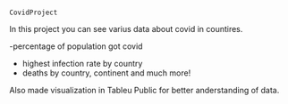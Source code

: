                                                                       CovidProject
                                                                      
In this project you can see varius data about covid in countires.

  -percentage of population got covid
  - highest infection rate by country
  - deaths by country, continent and much more!

Also made visualization in Tableu Public for better anderstanding of data.
